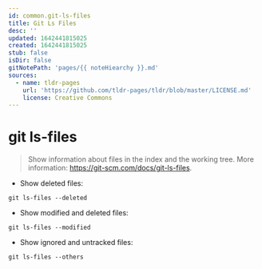 ```yaml
---
id: common.git-ls-files
title: Git Ls Files
desc: ''
updated: 1642441815025
created: 1642441815025
stub: false
isDir: false
gitNotePath: 'pages/{{ noteHiearchy }}.md'
sources:
  - name: tldr-pages
    url: 'https://github.com/tldr-pages/tldr/blob/master/LICENSE.md'
    license: Creative Commons
---
```

# git ls-files

> Show information about files in the index and the working tree.
> More information: <https://git-scm.com/docs/git-ls-files>.

- Show deleted files:

`git ls-files --deleted`

- Show modified and deleted files:

`git ls-files --modified`

- Show ignored and untracked files:

`git ls-files --others`

